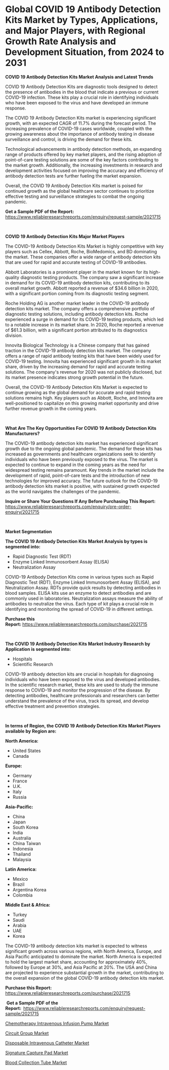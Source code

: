 <p><h1>Global COVID 19 Antibody Detection Kits Market by Types, Applications, and Major Players, with Regional Growth Rate Analysis and Development Situation, from 2024 to 2031</h1></p><p><strong>COVID 19 Antibody Detection Kits Market Analysis and Latest Trends</strong></p>
<p><p>COVID 19 Antibody Detection Kits are diagnostic tools designed to detect the presence of antibodies in the blood that indicate a previous or current COVID-19 infection. These kits play a crucial role in identifying individuals who have been exposed to the virus and have developed an immune response.</p><p>The COVID 19 Antibody Detection Kits market is experiencing significant growth, with an expected CAGR of 11.7% during the forecast period. The increasing prevalence of COVID-19 cases worldwide, coupled with the growing awareness about the importance of antibody testing in disease surveillance and control, is driving the demand for these kits.</p><p>Technological advancements in antibody detection methods, an expanding range of products offered by key market players, and the rising adoption of point-of-care testing solutions are some of the key factors contributing to the market growth. Additionally, the increasing investments in research and development activities focused on improving the accuracy and efficiency of antibody detection tests are further fueling the market expansion.</p><p>Overall, the COVID 19 Antibody Detection Kits market is poised for continued growth as the global healthcare sector continues to prioritize effective testing and surveillance strategies to combat the ongoing pandemic.</p></p>
<p><strong>Get a Sample PDF of the Report:&nbsp;</strong> <a href="https://www.reliableresearchreports.com/enquiry/request-sample/2021715">https://www.reliableresearchreports.com/enquiry/request-sample/2021715</a></p>
<p>&nbsp;</p>
<p><strong>COVID 19 Antibody Detection Kits Major Market Players</strong></p>
<p><p>The COVID-19 Antibody Detection Kits Market is highly competitive with key players such as Cellex, Abbott, Roche, BioMedomics, and BD dominating the market. These companies offer a wide range of antibody detection kits that are used for rapid and accurate testing of COVID-19 antibodies.</p><p>Abbott Laboratories is a prominent player in the market known for its high-quality diagnostic testing products. The company saw a significant increase in demand for its COVID-19 antibody detection kits, contributing to its overall market growth. Abbott reported a revenue of $34.6 billion in 2020, with a significant portion coming from its diagnostic testing segment.</p><p>Roche Holding AG is another market leader in the COVID-19 antibody detection kits market. The company offers a comprehensive portfolio of diagnostic testing solutions, including antibody detection kits. Roche experienced a surge in demand for its COVID-19 testing products, which led to a notable increase in its market share. In 2020, Roche reported a revenue of $61.3 billion, with a significant portion attributed to its diagnostics division.</p><p>Innovita Biological Technology is a Chinese company that has gained traction in the COVID-19 antibody detection kits market. The company offers a range of rapid antibody testing kits that have been widely used for COVID-19 testing. Innovita has experienced significant growth in its market share, driven by the increasing demand for rapid and accurate testing solutions. The company's revenue for 2020 was not publicly disclosed, but its market presence indicates strong growth potential in the future.</p><p>Overall, the COVID-19 Antibody Detection Kits Market is expected to continue growing as the global demand for accurate and rapid testing solutions remains high. Key players such as Abbott, Roche, and Innovita are well-positioned to capitalize on this growing market opportunity and drive further revenue growth in the coming years.</p></p>
<p>&nbsp;</p>
<p><strong>What Are The Key Opportunities For COVID 19 Antibody Detection Kits Manufacturers?</strong></p>
<p><p>The COVID-19 antibody detection kits market has experienced significant growth due to the ongoing global pandemic. The demand for these kits has increased as governments and healthcare organizations seek to identify individuals who have been previously exposed to the virus. The market is expected to continue to expand in the coming years as the need for widespread testing remains paramount. Key trends in the market include the development of rapid, point-of-care tests and the introduction of new technologies for improved accuracy. The future outlook for the COVID-19 antibody detection kits market is positive, with sustained growth expected as the world navigates the challenges of the pandemic.</p></p>
<p><strong>Inquire or Share Your Questions If Any Before Purchasing This Report:</strong> <a href="https://www.reliableresearchreports.com/enquiry/pre-order-enquiry/2021715">https://www.reliableresearchreports.com/enquiry/pre-order-enquiry/2021715</a></p>
<p>&nbsp;</p>
<p><strong>Market Segmentation</strong></p>
<p><strong>The COVID 19 Antibody Detection Kits Market Analysis by types is segmented into:</strong></p>
<p><ul><li>Rapid Diagnostic Test (RDT)</li><li>Enzyme Linked Immunosorbent Assay (ELISA)</li><li>Neutralization Assay</li></ul></p>
<p><p>COVID-19 Antibody Detection Kits come in various types such as Rapid Diagnostic Test (RDT), Enzyme Linked Immunosorbent Assay (ELISA), and Neutralization Assay. RDTs provide quick results by detecting antibodies in blood samples. ELISA kits use an enzyme to detect antibodies and are commonly used in laboratories. Neutralization assays measure the ability of antibodies to neutralize the virus. Each type of kit plays a crucial role in identifying and monitoring the spread of COVID-19 in different settings.</p></p>
<p><strong>Purchase this Report:&nbsp;</strong><a href="https://www.reliableresearchreports.com/purchase/2021715">https://www.reliableresearchreports.com/purchase/2021715</a></p>
<p>&nbsp;</p>
<p><strong>The COVID 19 Antibody Detection Kits Market Industry Research by Application is segmented into:</strong></p>
<p><ul><li>Hospitals</li><li>Scientific Research</li></ul></p>
<p><p>COVID-19 antibody detection kits are crucial in hospitals for diagnosing individuals who have been exposed to the virus and developed antibodies. In the scientific research market, these kits are used to study the immune response to COVID-19 and monitor the progression of the disease. By detecting antibodies, healthcare professionals and researchers can better understand the prevalence of the virus, track its spread, and develop effective treatment and prevention strategies.</p></p>
<p>&nbsp;</p>
<p><strong>In terms of Region, the COVID 19 Antibody Detection Kits Market Players available by Region are:</strong></p>
<p>
    <p> <strong> North America: </strong>
        <ul>
            <li>United States</li>
            <li>Canada</li>
        </ul>
        </p> 
    <p> <strong> Europe: </strong>
        <ul>
            <li>Germany</li>
            <li>France</li>
            <li>U.K.</li>
            <li>Italy</li>
            <li>Russia</li>
        </ul>
        </p> 
    <p> <strong> Asia-Pacific: </strong>
        <ul>
            <li>China</li>
            <li>Japan</li>
            <li>South Korea</li>
            <li>India</li>
            <li>Australia</li>
            <li>China Taiwan</li>
            <li>Indonesia</li>
            <li>Thailand</li>
            <li>Malaysia</li>
        </ul>
        </p> 
    <p> <strong> Latin America: </strong>
        <ul>
            <li>Mexico</li>
            <li>Brazil</li>
            <li>Argentina Korea</li>
            <li>Colombia</li>
        </ul>
        </p> 
    <p> <strong> Middle East & Africa: </strong>
        <ul>
            <li>Turkey</li>
            <li>Saudi</li>
            <li>Arabia</li>
            <li>UAE</li>
            <li>Korea</li>
        </ul>
    </p>
    </p>
<p><p>The COVID-19 antibody detection kits market is expected to witness significant growth across various regions, with North America, Europe, and Asia Pacific anticipated to dominate the market. North America is expected to hold the largest market share, accounting for approximately 40%, followed by Europe at 30%, and Asia Pacific at 20%. The USA and China are projected to experience substantial growth in the market, contributing to the overall expansion of the global COVID-19 antibody detection kits market.</p></p>
<p><strong>Purchase this Report: </strong><a href="https://www.reliableresearchreports.com/purchase/2021715">https://www.reliableresearchreports.com/purchase/2021715</a></p>
<p>&nbsp;<strong>Get a Sample PDF of the Report:&nbsp;&nbsp;</strong><a href="https://www.reliableresearchreports.com/enquiry/request-sample/2021715">https://www.reliableresearchreports.com/enquiry/request-sample/2021715</a></p>
<p><strong></strong></p>
<p><p><a href="https://cat-emmental-94b.notion.site/Chemotherapy-Intravenous-Infusion-Pump-Market-Research-Report-Provides-Critical-Insights-that-can-he-293c1938678647399b2867869ddf9574">Chemotherapy Intravenous Infusion Pump Market</a></p><p><a href="https://view.publitas.com/reportprime-1/insights-into-circuit-group-market-size-analysing-market-share-trends-and-growth-from-2024-to-2031/">Circuit Group Market</a></p><p><a href="https://silk-columnist-571.notion.site/Disposable-Intravenous-Catheter-Market-Analysis-Examines-its-Scope-on-Growth-Opportunities-and-Fore-e4c8e24f91404876a08adb4030a81f69">Disposable Intravenous Catheter Market</a></p><p><a href="https://view.publitas.com/reportprime-1/signature-capture-pad-market-size-furnishes-valuable-information-encompassing-market-share-market-trends-and-projections-spanning-from-2024-to-2031/">Signature Capture Pad Market</a></p><p><a href="https://silk-columnist-571.notion.site/Blood-Collection-Tube-Market-with-the-goal-of-estimating-the-market-size-and-future-growth-potential-6f493f3e308d4d8bb3c4565e21f0fc2b">Blood Collection Tube Market</a></p></p>